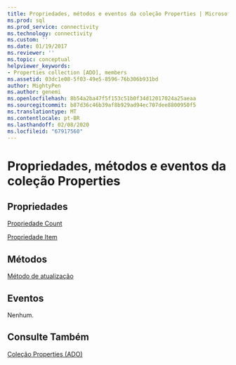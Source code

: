```yaml
---
title: Propriedades, métodos e eventos da coleção Properties | Microsoft Docs
ms.prod: sql
ms.prod_service: connectivity
ms.technology: connectivity
ms.custom: ''
ms.date: 01/19/2017
ms.reviewer: ''
ms.topic: conceptual
helpviewer_keywords:
- Properties collection [ADO], members
ms.assetid: 03dc1e08-5f03-49e5-8596-76b306b931bd
author: MightyPen
ms.author: genemi
ms.openlocfilehash: 8b54a2ba47f5f153c51b0f34d12017024a25aeaa
ms.sourcegitcommit: b87d36c46b39af8b929ad94ec707dee8800950f5
ms.translationtype: MT
ms.contentlocale: pt-BR
ms.lasthandoff: 02/08/2020
ms.locfileid: "67917560"
---
```

# <a name="properties-collection-properties-methods-and-events"></a>Propriedades, métodos e eventos da coleção Properties
## <a name="properties"></a>Propriedades  
 [Propriedade Count](../../../ado/reference/ado-api/count-property-ado.md)  
  
 [Propriedade Item](../../../ado/reference/ado-api/item-property-ado.md)  
  
## <a name="methods"></a>Métodos  
 [Método de atualização](../../../ado/reference/ado-api/refresh-method-ado.md)  
  
## <a name="events"></a>Eventos  
 Nenhum.  
  
## <a name="see-also"></a>Consulte Também  
 [Coleção Properties (ADO)](../../../ado/reference/ado-api/properties-collection-ado.md)
